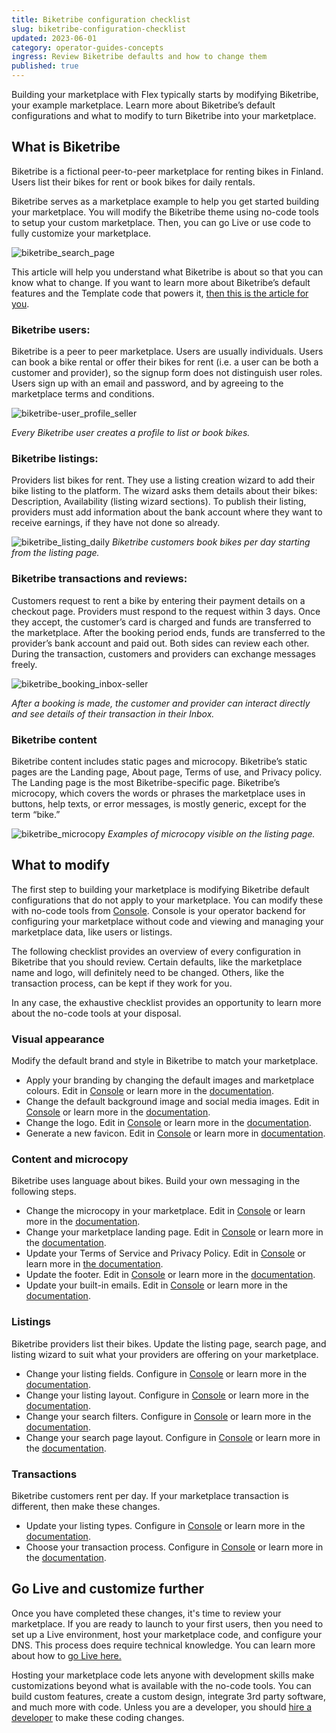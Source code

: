 ```yaml
---
title: Biketribe configuration checklist
slug: biketribe-configuration-checklist
updated: 2023-06-01
category: operator-guides-concepts
ingress: Review Biketribe defaults and how to change them
published: true
---
```


Building your marketplace with Flex typically starts by modifying
Biketribe, your example marketplace. Learn more about Biketribe’s
default configurations and what to modify to turn Biketribe into your
marketplace.

## What is Biketribe

Biketribe is a fictional peer-to-peer marketplace for renting bikes in
Finland. Users list their bikes for rent or book bikes for daily
rentals.

Biketribe serves as a marketplace example to help you get started
building your marketplace. You will modify the Biketribe theme using
no-code tools to setup your custom marketplace. Then, you can go Live or
use code to fully customize your marketplace.

![biketribe_search_page](./search_page-grid_layout-landscape.png)

This article will help you understand what Biketribe is about so that
you can know what to change. If you want to learn more about Biketribe’s
default features and the Template code that powers it,
[then this is the article for you](https://www.sharetribe.com/docs/introduction/introducing-template/).

### Biketribe users:

Biketribe is a peer to peer marketplace. Users are usually individuals.
Users can book a bike rental or offer their bikes for rent (i.e. a user
can be both a customer and provider), so the signup form does not
distinguish user roles. Users sign up with an email and password, and by
agreeing to the marketplace terms and conditions.

![biketribe-user_profile_seller](./biketribe-user_profile-seller.png)

_Every Biketribe user creates a profile to list or book bikes._

### Biketribe listings:

Providers list bikes for rent. They use a listing creation wizard to add
their bike listing to the platform. The wizard asks them details about
their bikes: Description, Availability (listing wizard sections). To
publish their listing, providers must add information about the bank
account where they want to receive earnings, if they have not done so
already.

![biketribe_listing_daily](./biketribe-listing_daily-buyer.png)
_Biketribe customers book bikes per day starting from the listing page._

### Biketribe transactions and reviews:

Customers request to rent a bike by entering their payment details on a
checkout page. Providers must respond to the request within 3 days. Once
they accept, the customer’s card is charged and funds are transferred to
the marketplace. After the booking period ends, funds are transferred to
the provider’s bank account and paid out. Both sides can review each
other. During the transaction, customers and providers can exchange
messages freely.

![biketribe_booking_inbox-seller](./biketribe-booking_daily_inbox-seller.png)

_After a booking is made, the customer and provider can interact
directly and see details of their transaction in their Inbox._

### Biketribe content

Biketribe content includes static pages and microcopy. Biketribe’s
static pages are the Landing page, About page, Terms of use, and Privacy
policy. The Landing page is the most Biketribe-specific page.
Biketribe’s microcopy, which covers the words or phrases the marketplace
uses in buttons, help texts, or error messages, is mostly generic,
except for the term “bike.”

![biketribe_microcopy](./biketribe-listing_daily_microcopy.png)
_Examples of microcopy visible on the listing page._

## What to modify

The first step to building your marketplace is modifying Biketribe
default configurations that do not apply to your marketplace. You can
modify these with no-code tools from
[Console](https://flex-console.sharetribe.com/). Console is your
operator backend for configuring your marketplace without code and
viewing and managing your marketplace data, like users or listings.

The following checklist provides an overview of every configuration in
Biketribe that you should review. Certain defaults, like the marketplace
name and logo, will definitely need to be changed. Others, like the
transaction process, can be kept if they work for you.

In any case, the exhaustive checklist provides an opportunity to learn
more about the no-code tools at your disposal.

### Visual appearance

Modify the default brand and style in Biketribe to match your
marketplace.

- Apply your branding by changing the default images and marketplace
  colours. Edit in [Console](https://flex-console.sharetribe.com/) or
  learn more in the
  [documentation](https://www.sharetribe.com/docs/operator-guides/how-to-add-good-looking-logos-and-images/).
- Change the default background image and social media images. Edit in
  [Console](https://flex-console.sharetribe.com/) or learn more in the
  [documentation](https://www.sharetribe.com/docs/operator-guides/how-to-add-good-looking-logos-and-images/).
- Change the logo. Edit in
  [Console](https://flex-console.sharetribe.com/) or learn more in the
  [documentation](https://www.sharetribe.com/docs/operator-guides/how-to-add-good-looking-logos-and-images/).
- Generate a new favicon. Edit in
  [Console](https://flex-console.sharetribe.com/) or learn more in
  [documentation](https://www.sharetribe.com/docs/operator-guides/how-to-add-good-looking-logos-and-images/).

### Content and microcopy

Biketribe uses language about bikes. Build your own messaging in the
following steps.

- Change the microcopy in your marketplace. Edit in
  [Console](https://flex-console.sharetribe.com/) or learn more in the
  [documentation](https://www.sharetribe.com/docs/operator-guides/how-to-use-microcopy-editor/).
- Change your marketplace landing page. Edit in
  [Console](https://flex-console.sharetribe.com/) or learn more in the
  [documentation](https://www.sharetribe.com/docs/operator-guides/how-to-edit-content-pages-in-console/).
- Update your Terms of Service and Privacy Policy. Edit in
  [Console](https://flex-console.sharetribe.com/) or learn more in
  [the documentation](https://www.sharetribe.com/docs/operator-guides/free-templates/).
- Update the footer. Edit in
  [Console](https://flex-console.sharetribe.com/) or learn more in the
  [documentation](https://www.sharetribe.com/docs/operator-guides/how-footer-works/).
- Update your built-in emails. Edit in
  [Console](https://flex-console.sharetribe.com/) or learn more in the
  [documentation](https://www.sharetribe.com/docs/concepts/email-notifications/#built-in-email-notifications).

### Listings

Biketribe providers list their bikes. Update the listing page, search
page, and listing wizard to suit what your providers are offering on
your marketplace.

- Change your listing fields. Configure in
  [Console](https://flex-console.sharetribe.com/) or learn more in the
  [documentation](https://www.sharetribe.com/docs/operator-guides/listing-fields/).
- Change your listing layout. Configure in
  [Console](https://flex-console.sharetribe.com/) or learn more in the
  [documentation](https://www.sharetribe.com/docs/operator-guides/listing-page-image-layouts/).
- Change your search filters. Configure in
  [Console](https://flex-console.sharetribe.com/) or learn more in the
  [documentation](https://www.sharetribe.com/docs/operator-guides/how-search-works/).
- Change your search page layout. Configure in
  [Console](https://flex-console.sharetribe.com/) or learn more in the
  [documentation](https://www.sharetribe.com/docs/operator-guides/search-page-layout-options/).

### Transactions

Biketribe customers rent per day. If your marketplace transaction is
different, then make these changes.

- Update your listing types. Configure in
  [Console](https://flex-console.sharetribe.com/) or learn more in the
  [documentation](https://www.sharetribe.com/docs/operator-guides/what-are-listing-types/).
- Choose your transaction process. Configure in
  [Console](https://flex-console.sharetribe.com/) or learn more in the
  [documentation](https://www.sharetribe.com/docs/operator-guides/understanding-transaction-settings/).

## Go Live and customize further

Once you have completed these changes, it's time to review your
marketplace. If you are ready to launch to your first users, then you
need to set up a Live environment, host your marketplace code, and
configure your DNS. This process does require technical knowledge. You
can learn more about how to
[go Live here.](https://www.sharetribe.com/docs/operator-guides/how-to-build-launch-operate-with-sharetribe-flex/#how-to-go-live)

Hosting your marketplace code lets anyone with development skills make
customizations beyond what is available with the no-code tools. You can
build custom features, create a custom design, integrate 3rd party
software, and much more with code. Unless you are a developer, you
should
[hire a developer](https://www.sharetribe.com/docs/operator-guides/how-to-hire-developer/)
to make these coding changes.
